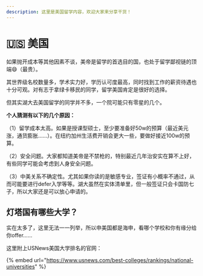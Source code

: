 ```yaml
---
description: 这里是美国留学内容，欢迎大家来分享干货！
---
```


# 🇺🇸 美国

如果抛开成本等其他因素不谈，美帝是留学的首选目的国，也处于留学鄙视链的顶端:smile:（最贵）。

其世界级名校数量多，学术实力好，学历认可度最高，同时找到工作的薪资待遇也十分可观。对有志于拿绿卡移民的同学，留学美国肯定是很好的选择。



但其实湖大去美国留学的同学并不多，一个院可能只有零星的几个。

**个人猜测有以下的几个原因：**

（1）留学成本太高。如果是授课型硕士，至少要准备好50w的预算（最近美元涨，通货膨胀……）。在纽约加州生活费开销会更大一些，要做好接近100w的预算。

（2）安全问题。大家都知道美帝是不禁枪的，特别最近几年治安实在算不上好，有些同学可能会考虑到人身安全问题。

（3）中美关系不确定性。尤其如果你读的是敏感专业，签证有小概率不通过，从而可能要进行defer入学等等。湖大虽然在实体清单里，但一般签证只会卡国防七子，所以大家还是可以放心申请的。

## 灯塔国有哪些大学？

实在太多了，这里无法一一列举，所以申美国都是海申，看哪个学校和你有缘分给你offer……

这里附上USNews美国大学排名的官网：

{% embed url="https://www.usnews.com/best-colleges/rankings/national-universities" %}
